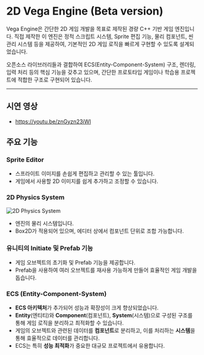 # 2D Vega Engine (Beta version)

Vega Engine은 간단한 2D 게임 개발을 목표로 제작된 경량 C++ 기반 게임 엔진입니다.
직접 제작한 이 엔진은 정적 스크립트 시스템, Sprite 편집 기능, 물리 컴포넌트, 씬 관리 시스템 등을 제공하여,
기본적인 2D 게임 로직을 빠르게 구현할 수 있도록 설계되었습니다.

오픈소스 라이브러리들과 결합하여 ECS(Entity-Component-System) 구조, 렌더링, 입력 처리 등의 핵심 기능을 갖추고 있으며,
간단한 프로토타입 게임이나 학습용 프로젝트에 적합한 구조로 구현되어 있습니다.

---
## 시연 영상
- https://youtu.be/znGyzn23iWI


## 주요 기능

### **Sprite Editor**
- 스프라이트 이미지를 손쉽게 편집하고 관리할 수 있는 툴입니다.
- 게임에서 사용할 2D 이미지를 쉽게 추가하고 조정할 수 있습니다.

### **2D Physics System**
![2D Physics System](./assets/sprite_editor.png)
- 엔진의 물리 시스템입니다.
- Box2D가 적용되어 있으며, 에디터 상에서 컴포넌트 단위로 조합 가능합니다.
  
### **유니티의 Initiate 및 Prefab 기능**
- 게임 오브젝트의 초기화 및 Prefab 기능을 제공합니다.
- Prefab을 사용하여 여러 오브젝트를 재사용 가능하게 만들어 효율적인 게임 개발을 돕습니다.

### **ECS (Entity-Component-System)**
- **ECS 아키텍처**가 추가되어 성능과 확장성이 크게 향상되었습니다.
- **Entity**(엔티티)와 **Component**(컴포넌트), **System**(시스템)으로 구성된 구조를 통해 게임 로직을 분리하고 최적화할 수 있습니다.
- 게임의 오브젝트와 관련된 데이터를 **컴포넌트**로 분리하고, 이를 처리하는 **시스템**을 통해 효율적으로 데이터를 관리합니다.
- ECS는 특히 **성능 최적화**가 중요한 대규모 프로젝트에서 유용합니다.

